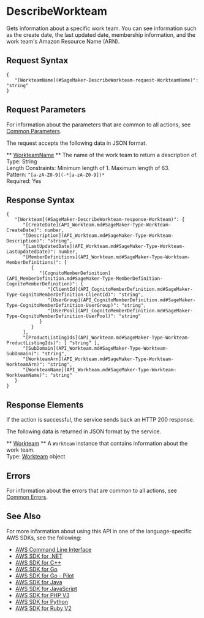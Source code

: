 # DescribeWorkteam<a name="API_DescribeWorkteam"></a>

Gets information about a specific work team\. You can see information such as the create date, the last updated date, membership information, and the work team's Amazon Resource Name \(ARN\)\.

## Request Syntax<a name="API_DescribeWorkteam_RequestSyntax"></a>

```
{
   "[WorkteamName](#SageMaker-DescribeWorkteam-request-WorkteamName)": "string"
}
```

## Request Parameters<a name="API_DescribeWorkteam_RequestParameters"></a>

For information about the parameters that are common to all actions, see [Common Parameters](CommonParameters.md)\.

The request accepts the following data in JSON format\.

 ** [WorkteamName](#API_DescribeWorkteam_RequestSyntax) **   <a name="SageMaker-DescribeWorkteam-request-WorkteamName"></a>
The name of the work team to return a description of\.  
Type: String  
Length Constraints: Minimum length of 1\. Maximum length of 63\.  
Pattern: `^[a-zA-Z0-9](-*[a-zA-Z0-9])*`   
Required: Yes

## Response Syntax<a name="API_DescribeWorkteam_ResponseSyntax"></a>

```
{
   "[Workteam](#SageMaker-DescribeWorkteam-response-Workteam)": { 
      "[CreateDate](API_Workteam.md#SageMaker-Type-Workteam-CreateDate)": number,
      "[Description](API_Workteam.md#SageMaker-Type-Workteam-Description)": "string",
      "[LastUpdatedDate](API_Workteam.md#SageMaker-Type-Workteam-LastUpdatedDate)": number,
      "[MemberDefinitions](API_Workteam.md#SageMaker-Type-Workteam-MemberDefinitions)": [ 
         { 
            "[CognitoMemberDefinition](API_MemberDefinition.md#SageMaker-Type-MemberDefinition-CognitoMemberDefinition)": { 
               "[ClientId](API_CognitoMemberDefinition.md#SageMaker-Type-CognitoMemberDefinition-ClientId)": "string",
               "[UserGroup](API_CognitoMemberDefinition.md#SageMaker-Type-CognitoMemberDefinition-UserGroup)": "string",
               "[UserPool](API_CognitoMemberDefinition.md#SageMaker-Type-CognitoMemberDefinition-UserPool)": "string"
            }
         }
      ],
      "[ProductListingIds](API_Workteam.md#SageMaker-Type-Workteam-ProductListingIds)": [ "string" ],
      "[SubDomain](API_Workteam.md#SageMaker-Type-Workteam-SubDomain)": "string",
      "[WorkteamArn](API_Workteam.md#SageMaker-Type-Workteam-WorkteamArn)": "string",
      "[WorkteamName](API_Workteam.md#SageMaker-Type-Workteam-WorkteamName)": "string"
   }
}
```

## Response Elements<a name="API_DescribeWorkteam_ResponseElements"></a>

If the action is successful, the service sends back an HTTP 200 response\.

The following data is returned in JSON format by the service\.

 ** [Workteam](#API_DescribeWorkteam_ResponseSyntax) **   <a name="SageMaker-DescribeWorkteam-response-Workteam"></a>
A `Workteam` instance that contains information about the work team\.   
Type: [Workteam](API_Workteam.md) object

## Errors<a name="API_DescribeWorkteam_Errors"></a>

For information about the errors that are common to all actions, see [Common Errors](CommonErrors.md)\.

## See Also<a name="API_DescribeWorkteam_SeeAlso"></a>

For more information about using this API in one of the language\-specific AWS SDKs, see the following:
+  [AWS Command Line Interface](https://docs.aws.amazon.com/goto/aws-cli/sagemaker-2017-07-24/DescribeWorkteam) 
+  [AWS SDK for \.NET](https://docs.aws.amazon.com/goto/DotNetSDKV3/sagemaker-2017-07-24/DescribeWorkteam) 
+  [AWS SDK for C\+\+](https://docs.aws.amazon.com/goto/SdkForCpp/sagemaker-2017-07-24/DescribeWorkteam) 
+  [AWS SDK for Go](https://docs.aws.amazon.com/goto/SdkForGoV1/sagemaker-2017-07-24/DescribeWorkteam) 
+  [AWS SDK for Go \- Pilot](https://docs.aws.amazon.com/goto/SdkForGoPilot/sagemaker-2017-07-24/DescribeWorkteam) 
+  [AWS SDK for Java](https://docs.aws.amazon.com/goto/SdkForJava/sagemaker-2017-07-24/DescribeWorkteam) 
+  [AWS SDK for JavaScript](https://docs.aws.amazon.com/goto/AWSJavaScriptSDK/sagemaker-2017-07-24/DescribeWorkteam) 
+  [AWS SDK for PHP V3](https://docs.aws.amazon.com/goto/SdkForPHPV3/sagemaker-2017-07-24/DescribeWorkteam) 
+  [AWS SDK for Python](https://docs.aws.amazon.com/goto/boto3/sagemaker-2017-07-24/DescribeWorkteam) 
+  [AWS SDK for Ruby V2](https://docs.aws.amazon.com/goto/SdkForRubyV2/sagemaker-2017-07-24/DescribeWorkteam) 